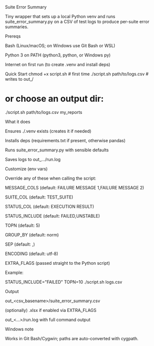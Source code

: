 Suite Error Summary

Tiny wrapper that sets up a local Python venv and runs suite_error_summary.py on a CSV of test logs to produce per-suite error summaries.

Prereqs

Bash (Linux/macOS; on Windows use Git Bash or WSL)

Python 3 on PATH (python3, python, or Windows py)

Internet on first run (to create .venv and install deps)

Quick Start
chmod +x script.sh              # first time
./script.sh path/to/logs.csv    # writes to out_<csvname>/
# or choose an output dir:
./script.sh path/to/logs.csv my_reports

What it does

Ensures ./.venv exists (creates it if needed)

Installs deps (requirements.txt if present, otherwise pandas)

Runs suite_error_summary.py with sensible defaults

Saves logs to out_.../run.log

Customize (env vars)

Override any of these when calling the script:

MESSAGE_COLS (default: FAILURE MESSAGE 1,FAILURE MESSAGE 2)

SUITE_COL (default: TEST_SUITE)

STATUS_COL (default: EXECUTION RESULT)

STATUS_INCLUDE (default: FAILED,UNSTABLE)

TOPN (default: 5)

GROUP_BY (default: norm)

SEP (default: ,)

ENCODING (default: utf-8)

EXTRA_FLAGS (passed straight to the Python script)

Example:

STATUS_INCLUDE="FAILED" TOPN=10 ./script.sh logs.csv

Output

out_<csv_basename>/suite_error_summary.csv

(optionally) .xlsx if enabled via EXTRA_FLAGS

out_<...>/run.log with full command output

Windows note

Works in Git Bash/Cygwin; paths are auto-converted with cygpath.
